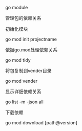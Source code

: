 go module

管理包的依赖关系

初始化模块

go mod init projectname

依据go.mod处理依赖关系

go mod tidy

将包复制到vender目录

go mod vender

显示详细依赖关系

go list -m -json all

下载依赖

go mod download [path@version]

